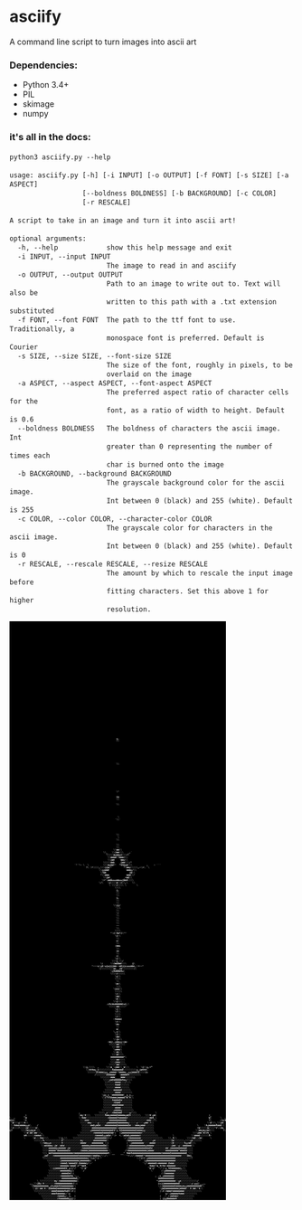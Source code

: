 # asciify
A command line script to turn images into ascii art

### Dependencies:
 - Python 3.4+
 - PIL
 - skimage
 - numpy

### it's all in the docs:

    python3 asciify.py --help

    usage: asciify.py [-h] [-i INPUT] [-o OUTPUT] [-f FONT] [-s SIZE] [-a ASPECT]
                      [--boldness BOLDNESS] [-b BACKGROUND] [-c COLOR]
                      [-r RESCALE]

    A script to take in an image and turn it into ascii art!

    optional arguments:
      -h, --help            show this help message and exit
      -i INPUT, --input INPUT
                            The image to read in and asciify
      -o OUTPUT, --output OUTPUT
                            Path to an image to write out to. Text will also be
                            written to this path with a .txt extension substituted
      -f FONT, --font FONT  The path to the ttf font to use. Traditionally, a
                            monospace font is preferred. Default is Courier
      -s SIZE, --size SIZE, --font-size SIZE
                            The size of the font, roughly in pixels, to be
                            overlaid on the image
      -a ASPECT, --aspect ASPECT, --font-aspect ASPECT
                            The preferred aspect ratio of character cells for the
                            font, as a ratio of width to height. Default is 0.6
      --boldness BOLDNESS   The boldness of characters the ascii image. Int
                            greater than 0 representing the number of times each
                            char is burned onto the image
      -b BACKGROUND, --background BACKGROUND
                            The grayscale background color for the ascii image.
                            Int between 0 (black) and 255 (white). Default is 255
      -c COLOR, --color COLOR, --character-color COLOR
                            The grayscale color for characters in the ascii image.
                            Int between 0 (black) and 255 (white). Default is 0
      -r RESCALE, --rescale RESCALE, --resize RESCALE
                            The amount by which to rescale the input image before
                            fitting characters. Set this above 1 for higher
                            resolution.

![](/example/ascii_mandelbrot.png)
